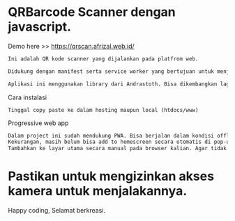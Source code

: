 # QRBarcode Scanner dengan javascript.
Demo here >> https://qrscan.afrizal.web.id/
``` bash
Ini adalah QR kode scanner yang dijalankan pada platfrom web. 

Didukung dengan manifest serta service worker yang bertujuan untuk menjadikan Progressive Web App dan bisa diinstall pada platform mobile melalui browser. 

Aplikasi ini menggunakan library dari Andrastoth. Bisa dikembangkan lagi dengan menghubungkan kebagian database untuk kebutuhan yang lain. 
```
Cara instalasi
```
Tinggal copy paste ke dalam hosting maupun local (htdocs/www)
```
Progressive web app 
``` bash
Dalam project ini sudah mendukung PWA. Bisa berjalan dalam kondisi offline(tanpa koneksi). 
Kekurangan, masih belum bisa add to homescreen secara otomatis di pop-up. 
Tambahkan ke layar utama secara manual pada browser kalian. Agar tidak selalu membuka link pada address bar (karena sudah membuat shortcut pada devicemu).
```
# Pastikan untuk mengizinkan akses kamera untuk menjalakannya.

Happy coding,
Selamat berkreasi.
